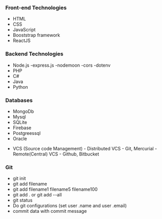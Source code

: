 ###   Front-end Technologies

- HTML
- CSS
- JavaScript
- Booststrap framework
- ReactJS

###  Backend Technologies

- Node.js
       -express.js
       -nodemoon
       -cors
       -dotenv
- PHP
- C#
- Java
- Python

### Databases

- MongoDb
- Mysql
- SQLite
- Firebase
- Postgreessql
- Oracle


+ VCS (Source code Management)
      - Distributed VCS
             - Git, Mercurial
      - Remote(Central) VCS
             - Github, Bitbucket


###   Git

- git init
- git add filename
- git add filename1 filename5 filename100
- git add . or git add --all
- git status
- Do git configurations (set user .name and user .email)
- commit data with commit message